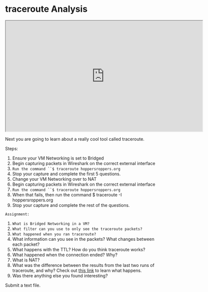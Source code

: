 # traceroute Analysis

<iframe allowfullscreen height="360" src="https://www.youtube.com/embed/HO7OKh1-Smk?wmode=opaque" width="640"></iframe>  

Next you are going to learn about a really cool tool called traceroute. 

Steps:

1.  Ensure your VM Networking is set to Bridged
2.  Begin capturing packets in Wireshark on the correct external
    interface
3.  `Run the command ``$ traceroute hoppersroppers.org`
4.  Stop your capture and complete the first 5 questions.
5.  Change your VM Networking over to NAT
6.  Begin capturing packets in Wireshark on the correct external
    interface
7.  `Run the command ``$ traceroute hoppersroppers.org`
8.  When that fails, then run the command $ traceroute -I
    hoppersroppers.org
9.  Stop your capture and complete the rest of the questions.

`Assignment:`

1.  `What is Bridged Networking in a VM?`
2.  `What filter can you use to only see the traceroute packets?`
3.  `What happened when you ran traceroute?`
4.  What information can you see in the packets? What changes between
    each packet? 
5.  What happens with the TTL? How do you think traceroute works?
6.  What happened when the connection ended? Why?
7.  What is NAT? 
8.  What was the difference between the results from the last two runs
    of traceroute, and why? Check out [this
    link](https://superuser.com/questions/1582095/traceroute-does-not-work-properly-in-the-nat-mode-with-port-forwarding-in-virt)
    to learn what happens. 
9.  Was there anything else you found interesting? 

Submit a text file.
